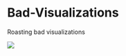# Bad-Visualizations
Roasting bad visualizations


<img src=”(https://64.media.tumblr.com/6afe14d0677fd565808b3faa2be44036/tumblr_q9gpy4XYFW1sgh0voo1_1280.png)”>

